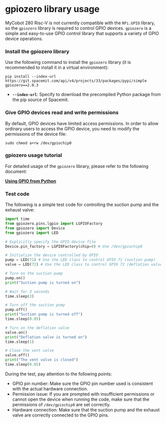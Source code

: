 # gpiozero library usage

MyCobot 280 Risc-V is not currently compatible with the `RPi.GPIO` library, so the `gpiozero` library is required to control GPIO devices. `gpiozero` is a simple and easy-to-use GPIO control library that supports a variety of GPIO device operations.

### **Install the gpiozero library**

Use the following command to install the `gpiozero` library (it is recommended to install it in a virtual environment):

```
pip install --index-url https://git.spacemit.com/api/v4/projects/33/packages/pypi/simple gpiozero==2.0.3
```

- **`--index-url`**: Specify to download the precompiled Python package from the pip source of Spacemit.

### **Give GPIO devices read and write permissions**

By default, GPIO devices have limited access permissions. In order to allow ordinary users to access the GPIO device, you need to modify the permissions of the device file:

```
sudo chmod a+rw /dev/gpiochip0
```

### **gpiozero usage tutorial**

For detailed usage of the `gpiozero` library, please refer to the following document:

**[Using GPIO from Python](https://bianbu.spacemit.com/development/python#%E4%BB%8E-python-%E4%BD%BF%E7%94%A8-gpio)**

### **Test code**

The following is a simple test code for controlling the suction pump and the exhaust valve:

```python
import time
from gpiozero.pins.lgpio import LGPIOFactory
from gpiozero import Device
from gpiozero import LED

# Explicitly specify the GPIO device file
Device.pin_factory = LGPIOFactory(chip=0) # Use /dev/gpiochip0

# Initialize the device controlled by GPIO
pump = LED(71) # Use the LED class to control GPIO 71 (suction pump)
valve = LED(72) # Use the LED class to control GPIO 72 (deflation valve)

# Turn on the suction pump
pump.on()
print("Suction pump is turned on")

# Wait for 3 seconds
time.sleep(3)

# Turn off the suction pump
pump.off()
print("Suction pump is turned off")
time.sleep(0.05)

# Turn on the deflation valve
valve.on()
print("Deflation valve is turned on")
time.sleep(1)

# Close the vent valve
valve.off()
print("The vent valve is closed")
time.sleep(0.05)
```

During the test, pay attention to the following points:

- GPIO pin number: Make sure the GPIO pin number used is consistent with the actual hardware connection.
- Permission issue: If you are prompted with insufficient permissions or cannot open the device when running the code, make sure that the permissions of `/dev/gpiochip0` are set correctly.
- Hardware connection: Make sure that the suction pump and the exhaust valve are correctly connected to the GPIO pins.